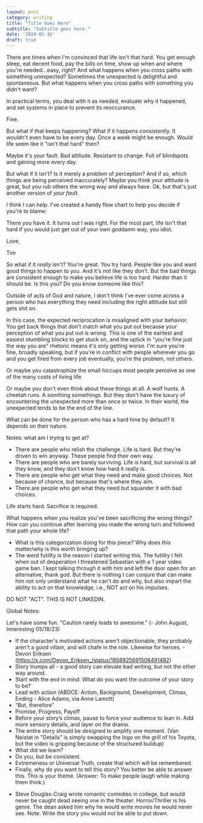 ```yaml
---
layout: post
category: writing
title: "Title Goes Here"
subtitle: "Subtitle goes here."
date: '2024-01-16'
draft: true
---
```


There are times when I'm convinced that life isn't that hard. You get enough sleep, eat decent food, pay the bills on time, show up when and where you're needed...easy, right? And what happens when you cross paths with something unexpected? Sometimes the unexpected is delightful and spontaneous. But what happens when you cross paths with something you didn't want?

In practical terms, you deal with it as needed, evaluate why it happened, and set systems in place to prevent its reoccurance.

Fine.

But what if that keeps happening? What if it happens consistently. It wouldn't even have to be every day. Once a week might be enough. Would life seem like it "isn't that hard" then?

Maybe it's your fault. Bad attitude. Resistant to change. Full of blindspots and gaining more every day.

But what if it isn't? Is it merely a problem of perception? And if so, which things are being perceived inaccurately? Maybe you think your attitude is great, but you rub others the wrong way and always have. Ok, but that's just another version of _your fault_.

I think I can help. I've created a handy flow chart to help you decide if you're to blame:



There you have it. It turns out I was right. For the most part, life isn't that hard if you would just get out of your own goddamn way, you idiot.

Love,

Tim


So what if it _really_ isn't? You're great. You try hard. People like you and want good things to happen to you. And it's not like they don't. But the bad things are consistent enough to make you believe life is too hard. Harder than it should be. Is this you? Do you know someone like this?

Outside of acts of God and nature, I don't think I've ever come across a person who has everything they need including the right attitude but still gets shit on. 


In this case, the expected reciprocation is misaligned with your behavior. You get back things that don't match what you put out because your perception of what you put out is wrong. This is one of the earliest and easiest stumbling blocks to get stuck on, and the uptick in "you're fine just the way you are" rhetoric means it's only getting worse. I'm sure you're fine, broadly speaking, but if you're in conflict with people wherever you go and you get fired from every job eventually, you're the problem, not others.

Or maybe you catastrophize the small hiccups most people perceive as one of the many costs of living life.

Or maybe you don't even think about these things at all. A wolf hunts. A cheetah runs. A somthing somethings. But they don't have the luxury of encountering the unexpected more than once or twice. In their world, the unexpected tends to be the end of the line.

What can be done for the person who has a hard time by default? It depends on their nature. 

Notes: what am I trying to get at? 
- There are people who relish the challenge. Life is hard. But they're driven to win anyway. These people find their own way.
- There are people who are barely surviving. Life is hard, but survival is all they know, and they don't know how hard it really is. 
- There are people who get what they need and make good choices. Not because of chance, but because that's where they aim.
- There are people who get what they need but squander it with bad choices. 

Life starts hard. Sacrifice is required.

What happens when you realize you've been sacrificing the wrong things? How can you continue after learning you made the wrong turn and followed that path your whole life?

- What is this categorization doing for this piece? Why does this matter/why is this worth bringing up?
- The word futility is the reason I started writing this. The futility I felt when out of desperation I threatened Sebastian with a 1 year video game ban. I kept talking through it with him and left the door open for an alternative, thank god. But there is nothing I can conjure that can make him not only understand what he can't do and why, but also impart the ability to act on that knowledge, i.e., NOT act on his impulses.

DO NOT "ACT". THIS IS NOT LINKEDIN.

Global Notes:

Let's have some fun. "Caution rarely leads to awesome." (- John August, Inneresting 05/18/23)

- If the character's motivated actions aren't objectionable, they probably aren't a good villain, and will chafe in the role. Likewise for heroes. -Devon Eriksen (https://x.com/Devon_Eriksen_/status/1858925691506491482)
- Story trumps all - a good story can elevate bad writing, but not the other way around.
- Start with the end in mind: What do you want the outcome of your story to be?
- Lead with action (ABDCE: Action, Background, Development, Climax, Ending - Alice Adams, via Anne Lamott)
- “But, therefore”
- Promise, Progress, Payoff
- Before your story’s climax, pause to force your audience to lean in. Add more sensory details, and layer on the drama.
- The entire story should be designed to amplify one moment. (Van Neistat in "Details" is simply swapping the logo on the grill of his Toyota, but the video is gripping because of the structured buildup)
- What did we learn?
- Do you, but be consistent.
- Extremeness or Universal Truth, create that which will be remembered.
- Finally, why do you want to tell this story? You better be able to answer this. This is your theme. (Answer: To make people laugh while making them think.)

<!-- Candidate note -->
- Steve Douglas-Craig wrote romantic comedies in college, but would never be caught dead seeing one in the theater. Horror/Thriller is his genre. The dean asked him why he would write movies he would never see. Note: Write the story you would not be able to put down.